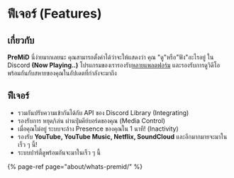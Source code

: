# ฟีเจอร์ \(Features\)

## เกี่ยวกับ

**PreMiD** นี่ง่ายมากเลยนะ คุณสามารถตั้งค่าได้ว่าจะให้แสดงว่า คุณ "ดู"หรือ"ฟัง"อะไรอยู่ ใน Discord                              **\(Now Playing..\)** โปรแกรมของเรารองรับ[หลายแพลตฟอร์ม](support/services.md) และรองรับการดูวิดีโอพร้อมกันกับสหายของคุณในอัปเดตที่กำลังจะมาถึง

## ฟีเจอร์

* รวมกันปรับความเข้ากันได้กับ API ของ Discord Library \(Integrating\)
* รองรับการ หยุด/เล่น ผ่านปุ่มคีย์บอร์ดของคุณ \(Media Control\)
* เมื่อคุณไม่อยู่ ระบบจะล้าง Presence ของคุณใน 1 นาที! \(Inactivity\)
* รองรับ **YouTube, YouTube Music, Netflix, SoundCloud** และอีกมากมายจะมาในเร็ว ๆ นี้!
* ระบบปาร์ตี้ดูพร้อมกันจะมาในเร็ว ๆ นี้

{% page-ref page="about/whats-premid/" %}


